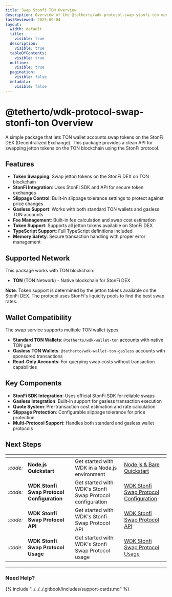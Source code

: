 ```yaml
---
title: Swap Stonfi TON Overview
description: Overview of the @tetherto/wdk-protocol-swap-stonfi-ton module
lastReviewed: 2025-09-04
layout:
  width: default
  title:
    visible: true
  description:
    visible: true
  tableOfContents:
    visible: true
  outline:
    visible: true
  pagination:
    visible: false
  metadata:
    visible: false
---
```


# @tetherto/wdk-protocol-swap-stonfi-ton Overview

A simple package that lets TON wallet accounts swap tokens on the StonFi DEX (Decentralized Exchange). This package provides a clean API for swapping jetton tokens on the TON blockchain using the StonFi protocol.

## Features

- **Token Swapping**: Swap jetton tokens on the StonFi DEX on TON blockchain
- **StonFi Integration**: Uses StonFi SDK and API for secure token exchanges
- **Slippage Control**: Built-in slippage tolerance settings to protect against price changes
- **Gasless Support**: Works with both standard TON wallets and gasless TON accounts
- **Fee Management**: Built-in fee calculation and swap cost estimation
- **Token Support**: Supports all jetton tokens available on StonFi DEX
- **TypeScript Support**: Full TypeScript definitions included
- **Memory Safety**: Secure transaction handling with proper error management

## Supported Network

This package works with TON blockchain:

- **TON** (TON Network) - Native blockchain for StonFi DEX

**Note**: Token support is determined by the jetton tokens available on the StonFi DEX. The protocol uses StonFi's liquidity pools to find the best swap rates.

## Wallet Compatibility

The swap service supports multiple TON wallet types:

- **Standard TON Wallets**: `@tetherto/wdk-wallet-ton` accounts with native TON gas
- **Gasless TON Wallets**: `@tetherto/wdk-wallet-ton-gasless` accounts with sponsored transactions
- **Read-Only Accounts**: For querying swap costs without transaction capabilities

## Key Components

- **StonFi SDK Integration**: Uses official StonFi SDK for reliable swaps
- **Gasless Integration**: Built-in support for gasless transaction execution
- **Quote System**: Pre-transaction cost estimation and rate calculation
- **Slippage Protection**: Configurable slippage tolerance for price protection
- **Multi-Protocol Support**: Handles both standard and gasless wallet protocols


## Next Steps

<table data-card-size="large" data-view="cards">
	<thead>
		<tr>
			<th></th>
			<th></th>
			<th></th>
			<th data-hidden data-card-target data-type="content-ref"></th>
		</tr>
	</thead>
	<tbody>
		<tr>
			<td>
				<i class="fa-code">:code:</i>
			</td>
			<td>
				<strong>Node.js Quickstart</strong>
			</td>
			<td>Get started with WDK in a Node.js environment</td>
			<td>
				<a href="../../../start-building/nodejs-bare-quickstart.md">Node.js & Bare Quickstart</a>
			</td>
		</tr>
        <tr>
			<td>
				<i class="fa-code">:code:</i>
			</td>
			<td>
				<strong>WDK Stonfi Swap Protocol Configuration</strong>
			</td>
			<td>Get started with WDK's Stonfi Swap Protocol configuration</td>
			<td>
				<a href="./configuration.md">WDK Stonfi Swap Protocol Configuration</a>
			</td>
		</tr>
        <tr>
			<td>
				<i class="fa-code">:code:</i>
			</td>
			<td>
				<strong>WDK Stonfi Swap Protocol API</strong>
			</td>
			<td>Get started with WDK's Stonfi Swap Protocol API</td>
			<td>
				<a href="./api-reference.md">WDK Stonfi Swap Protocol API</a>
			</td>
		</tr>
        <tr>
			<td>
				<i class="fa-code">:code:</i>
			</td>
			<td>
				<strong>WDK Stonfi Swap Protocol Usage</strong>
			</td>
			<td>Get started with WDK's Stonfi Swap Protocol usage</td>
			<td>
				<a href="./usage.md">WDK Stonfi Swap Protocol  Usage</a>
			</td>
		</tr>
	</tbody>
</table>

***

### Need Help?

{% include "../../../.gitbook/includes/support-cards.md" %}

